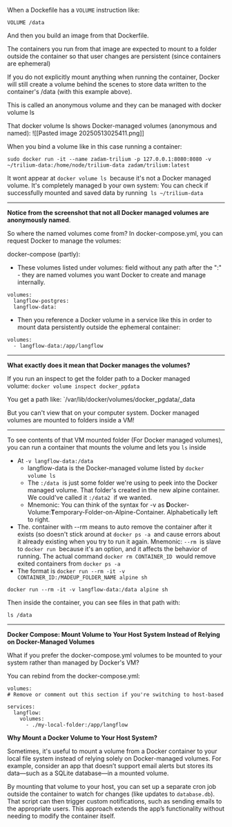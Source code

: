 When a Dockefile has a `VOLUME` instruction like:
```
VOLUME /data
```

And then you build an image from that Dockerfile.

The containers you run from that image are expected to mount to a folder outside the container so that user changes are persistent (since containers are ephemeral)

If you do not explicitly mount anything when running the container, Docker will still create a volume behind the scenes to store data written to the container's /data (with this example above).

This is called an anonymous volume and they can be managed with docker volume ls 

That docker volume ls  shows Docker-managed volumes (anonymous and named):
![[Pasted image 20250513025411.png]]

When you bind a volume like in this case running a container:
```
sudo docker run -it --name zadam-trilium -p 127.0.0.1:8080:8080 -v ~/trilium-data:/home/node/trilium-data zadam/trilium:latest
```

It wont appear at `docker volume ls`  because it's not a Docker managed volume. It's completely managed b your own system: You can check if successfully mounted and saved data by running  `ls ~/trilium-data` 

---

**Notice from the screenshot that not all Docker managed volumes are anonymously named**. 

So where the named volumes come from? In docker-compose.yml, you can request Docker to manage the volumes:

docker-compose (partly):
- These volumes listed under volumes: field without any path after the ":" - they are named volumes you want Docker to create and manage internally.
```
volumes:  
  langflow-postgres:  
  langflow-data:
```

- Then you reference a Docker volume in a service like this in order to mount data persistently outside the ephemeral container:
```
volumes:  
  - langflow-data:/app/langflow
```

---
  
**What exactly does it mean that Docker manages the volumes?**

If you run an inspect to get the folder path to a Docker managed volume: `docker volume inspect docker_pgdata` 

You get a path like: `/var/lib/docker/volumes/docker_pgdata/_data

But you can't view that on your computer system. Docker managed volumes are mounted to folders inside a VM!

---

To see contents of that VM mounted folder (For Docker managed volumes), you can run a container that mounts the volume and lets you `ls` inside

- At `-v langflow-data:/data` 
	- langflow-data is the Docker-managed volume listed by `docker volume ls` 
	- The `:/data`  is just some folder we're using to peek into the Docker managed volume. That folder's created in the new alpine container. We could've called it `:/data2`  if we wanted.
	- Mnemonic: You can think of the syntax for -v as **D**ocker-Volume:**T**emporary-Folder-on-Alpine-Container. Alphabetically left to right.
- The. container with --rm means to auto remove the container after it exists (so doesn't stick around at `docker ps -a`  and cause errors about it already existing when you try to run it again. Mnemonic: `--rm`  is slave to `docker run`  because it's an option, and it affects the behavior of running. The actual command `docker rm CONTAINER_ID`  would remove exited containers from `docker ps -a`
- The format is `docker run --rm -it -v CONTAINER_ID:/MADEUP_FOLDER_NAME alpine sh`
```
docker run --rm -it -v langflow-data:/data alpine sh
```


Then inside the container, you can see files in that path with:
```
ls /data
```

---

**Docker Compose: Mount Volume to Your Host System Instead of Relying on Docker-Managed Volumes**

What if you prefer the docker-compose.yml volumes to be mounted to your system rather than managed by Docker's VM?

You can rebind from the docker-compose.yml:
```
volumes:
# Remove or comment out this section if you're switching to host-based

services:
  langflow:
    volumes:
      - ./my-local-folder:/app/langflow
```

**Why Mount a Docker Volume to Your Host System?**

Sometimes, it's useful to mount a volume from a Docker container to your local file system instead of relying solely on Docker-managed volumes. For example, consider an app that doesn’t support email alerts but stores its data—such as a SQLite database—in a mounted volume.

By mounting that volume to your host, you can set up a separate cron job outside the container to watch for changes (like updates to `database.db`). That script can then trigger custom notifications, such as sending emails to the appropriate users. This approach extends the app’s functionality without needing to modify the container itself.